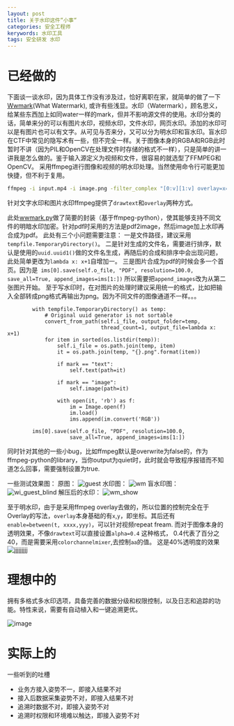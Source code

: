 ```yaml
---
layout: post
title: 关于水印这件“小事“
categories: 安全工程师
kerywords: 水印工具
tags: 安全研发 水印
---
```


# 已经做的

下面谈一谈水印，因为具体工作没有涉及过，恰好离职在家，就简单的做了一下[Wwmark](https://github.com/mylamour/Wwmark)(What Watermark), 或许有些浅显。水印（Watermark），顾名思义，给某些东西加上如同water一样的mark，但并不影响源文件的使用。水印分类的话，简单来分的可以有图片水印，视频水印，文件水印，网页水印。添加的水印可以是有图片也可以有文字。从可见与否来分，又可以分为明水印和盲水印。盲水印在CTF中常见的隐写术有一些，但不完全一样。关于图像本身的RGBA和RGB此时暂时不讲（因为PIL和OpenCV在处理文件时存储的格式不一样），只是简单的讲一讲我是怎么做的。鉴于输入源定义为视频和文件，很容易的就选型了FFMPEG和OpenCV。 采用ffmpeg进行图像和视频的明水印处理。当然使用命令行可能更加快捷，但不利于复用。

```bash
ffmpeg -i input.mp4 -i image.png -filter_complex "[0:v][1:v] overlay=x=10:y=10" -c:a copy output.mp4
```

针对文字水印和图片水印ffmpeg提供了`drawtext`和`overlay`两种方式。

此处[wwmark.py](https://github.com/mylamour/Wwmark/blob/master/wwmark.py)做了简要的封装（基于ffmpeg-python），使其能够支持不同文件的明暗水印加密。针对pdf时采用的方法是pdf2image，然后image加上水印再合成为pdf。
此处有三个小问题需要注意：
一是文件路径，建议采用`tempfile.TemporaryDirectory()`。
二是针对生成的文件名，需要进行排序，默认是使用的`uuid.uuid1()`做的文件名生成，再随后的合成和排序中会出现问题，此处简单更改为`lambda x: x+1`自增加一。
三是图片合成为pdf的时候会多一个首页。因为是` ims[0].save(self.o_file, "PDF", resolution=100.0, save_all=True, append_images=ims[1:])` 所以需要把`append_images`改为从第二张图片开始。
至于写水印时，在对图片的处理时建议采用统一的格式，比如把输入全部转成png格式再输出为png。因为不同文件的图像通道不一样。。。

```ptyhon
        with tempfile.TemporaryDirectory() as temp:
            # Original uuid generator is not sortable
            convert_from_path(self.i_file, output_folder=temp,
                              thread_count=1, output_file=lambda x: x+1)
            for item in sorted(os.listdir(temp)):
                self.i_file = os.path.join(temp, item)
                it = os.path.join(temp, "{}.png".format(item))

                if mark == "text":
                    self.text(path=it)

                if mark == "image":
                    self.image(path=it)

                with open(it, 'rb') as f:
                    im = Image.open(f)
                    im.load()
                    ims.append(im.convert('RGB'))

        ims[0].save(self.o_file, "PDF", resolution=100.0,
                    save_all=True, append_images=ims[1:])
```

同时针对其他的一些小bug，比如ffmpeg默认是overwrite为false的，作为ffmpeg-python的library，当你output为quiet时，此时就会导致程序报错而不知道怎么回事，需要强制设置为true.

一些测试效果图：
原图： ![guest](https://img.iami.xyz/images/74144461-b9108000-4c37-11ea-964f-0dd80ebc2761.jpg)
水印图：
![wm](https://img.iami.xyz/images/74144472-bf9ef780-4c37-11ea-9d67-2ab74e1ee7c7.png)
盲水印图：
![wi_guest_blind](https://img.iami.xyz/images/74144454-b4e46280-4c37-11ea-8eef-6c86a1af9b46.png)
解压后的水印：
![wm_show](https://img.iami.xyz/images/74144503-ce85aa00-4c37-11ea-875f-d3a2106fa9c5.png)

至于明水印，由于是采用ffmpeg overlay去做的，所以位置的控制完全在于Overlay的写法，`overlay`本身基础的有`x`,`y`，即坐标。其后还有`enable=between(t, xxxx,yyy)`，可以针对视频repeat fream.
而对于图像本身的透明效果，不像`drawtext`可以直接设置`alpha=0.4` 这种格式， 0.4代表了百分之40，而是需要采用`colorchannelmixer`,去控制`aa`的值。
这是40%透明度的效果
![jjjjjjjjj](https://img.iami.xyz/images/74206390-27942300-4cb6-11ea-91a5-0c98b22ae27a.png)

# 理想中的

拥有多格式多水印选项，具备完善的数据分级和权限控制，以及日志和追踪的功能。特性来说，需要有自动植入和一键追溯更优。

![image](https://img.iami.xyz/images/74119770-d7588a80-4bfb-11ea-88ec-ced701034f37.png)


# 实际上的
一些听到的吐槽
* 业务方接入姿势不一，即接入结果不对
* 接入后数据采集姿势不对，即接入结果不对
* 追溯时数据不对，即接入姿势不对
* 追溯时权限和环境难以触达，即接入姿势不对